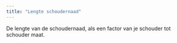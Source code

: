 ```yaml
---
title: "Lengte schoudernaad"
---
```


De lengte van de schoudernaad, als een factor van je schouder tot schouder maat.




